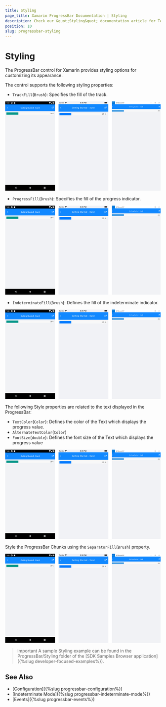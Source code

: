 ```yaml
---
title: Styling
page_title: Xamarin ProgressBar Documentation | Styling
description: Check our &quot;Styling&quot; documentation article for Telerik ProgressBar for Xamarin control.
position: 10
slug: progressbar-styling
---
```


# Styling

The ProgressBar control for Xamarin provides styling options for customizing its appearance.

The control supports the following styling properties:

* `TrackFill`(`Brush`): Specifies the fill of the track.

<snippet id='progressbar-styling-trackfill'/>

![ProgressBar Getting Started Example](images/progressbar-getting-started.png)

* `ProgressFill`(`Brush`): Specifies the fill of the progress indicator.

<snippet id='progressbar-styling-progressfill'/>

![ProgressBar Getting Started Example](images/progressbar-getting-started.png)

* `IndeterminateFill`(`Brush`): Defines the fill of the indeterminate indicator.

<snippet id='progressbar-styling-indeterminatefill'/>

![ProgressBar Getting Started Example](images/progressbar-getting-started.png)

The following Style properties are related to the text displayed in the ProgressBar:

* `TextColor`(`Color`): Defines the color of the Text which displays the progress value.
* `AlternateTextColor`(`Color`)
* `FontSize`(`double`): Defines the font size of the Text which displays the progress value

<snippet id='progressbar-styling-text'/>

![ProgressBar Getting Started Example](images/progressbar-getting-started.png)

Style the ProgressBar Chunks using the `SeparatorFill`(`Brush`) property.

<snippet id='progressbar-styling-separator-chunks'/>

![ProgressBar Getting Started Example](images/progressbar-getting-started.png)

>important A sample Styling example can be found in the ProgressBar/Styling folder of the [SDK Samples Browser application]({%slug developer-focused-examples%}).

## See Also

- [Configuration]({%slug progressbar-configuration%})
- [Indeterminate Mode]({%slug progressbar-indeterminate-mode%})
- [Events]({%slug progressbar-events%})
